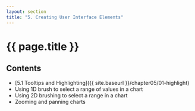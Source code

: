 ```yaml
---
layout: section
title: "5. Creating User Interface Elements"
---
```


# {{ page.title }}

## Contents

- [5.1 Tooltips and Highlighting]({{ site.baseurl }}/chapter05/01-highlight)
- Using 1D brush to select a range of values in a chart
- Using 2D brushing to select a range in a chart
- Zooming and panning charts

